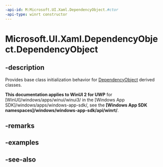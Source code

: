 ```yaml
---
-api-id: M:Microsoft.UI.Xaml.DependencyObject.#ctor
-api-type: winrt constructor
---
```


<!-- Method syntax
protected DependencyObject()
-->

# Microsoft.UI.Xaml.DependencyObject.DependencyObject

## -description
Provides base class initialization behavior for [DependencyObject](dependencyobject.md) derived classes.

**This documentation applies to WinUI 2 for UWP** for [WinUI]/windows/apps/winui/winui3/ in the [Windows App SDK]/windows/apps/windows-app-sdk/, see the **[Windows App SDK namespaces]/windows/windows-app-sdk/api/winrt/**.

## -remarks

## -examples

## -see-also
